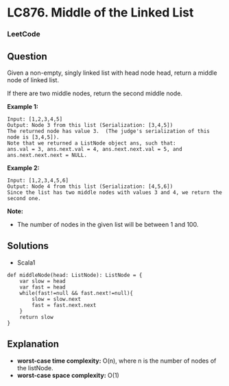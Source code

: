 # LC876. Middle of the Linked List

### LeetCode

## Question

Given a non-empty, singly linked list with head node head, return a middle node of linked list.

If there are two middle nodes, return the second middle node.

**Example 1:**
```
Input: [1,2,3,4,5]
Output: Node 3 from this list (Serialization: [3,4,5])
The returned node has value 3.  (The judge's serialization of this node is [3,4,5]).
Note that we returned a ListNode object ans, such that:
ans.val = 3, ans.next.val = 4, ans.next.next.val = 5, and ans.next.next.next = NULL.
```

**Example 2:**
```
Input: [1,2,3,4,5,6]
Output: Node 4 from this list (Serialization: [4,5,6])
Since the list has two middle nodes with values 3 and 4, we return the second one.
```

**Note:**

* The number of nodes in the given list will be between 1 and 100.

## Solutions

* Scala1
```
def middleNode(head: ListNode): ListNode = {
    var slow = head
    var fast = head
    while(fast!=null && fast.next!=null){
        slow = slow.next
        fast = fast.next.next
    }
    return slow
}
```

## Explanation

* **worst-case time complexity:** O(n), where n is the number of nodes of the listNode.
* **worst-case space complexity:** O(1)
